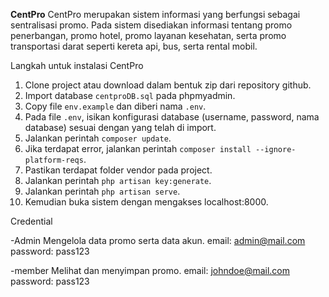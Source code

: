**CentPro**
CentPro merupakan sistem informasi yang berfungsi sebagai sentralisasi promo. Pada sistem disediakan informasi tentang promo penerbangan, promo hotel, promo layanan kesehatan, serta promo transportasi darat seperti kereta api, bus, serta rental mobil.

Langkah untuk instalasi CentPro

1. Clone project atau download dalam bentuk zip dari repository github.
2. Import database `centproDB.sql` pada phpmyadmin.
3. Copy file `env.example` dan diberi nama `.env`.
4. Pada file `.env`, isikan konfigurasi database (username, password, nama database) sesuai dengan yang telah di import.
5. Jalankan perintah `composer update`.
6. Jika terdapat error, jalankan perintah `composer install --ignore-platform-reqs`.
7. Pastikan terdapat folder vendor pada project.
8. Jalankan perintah `php artisan key:generate`.
9. Jalankan perintah `php artisan serve`.
10. Kemudian buka sistem dengan mengakses localhost:8000.


Credential

-Admin
Mengelola data promo serta data akun.
email: admin@mail.com
password: pass123

-member
Melihat dan menyimpan promo.
email: johndoe@mail.com
password: pass123
